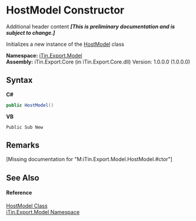# HostModel Constructor 
Additional header content _**\[This is preliminary documentation and is subject to change.\]**_

Initializes a new instance of the <a href="aaf2a5cd-976a-c65b-0bfb-2fc8f660305a">HostModel</a> class

**Namespace:**&nbsp;<a href="ef57ffcc-e95e-b212-5a46-9aa6f5a3511f">iTin.Export.Model</a><br />**Assembly:**&nbsp;iTin.Export.Core (in iTin.Export.Core.dll) Version: 1.0.0.0 (1.0.0.0)

## Syntax

**C#**<br />
``` C#
public HostModel()
```

**VB**<br />
``` VB
Public Sub New
```


## Remarks
\[Missing <remarks> documentation for "M:iTin.Export.Model.HostModel.#ctor"\]

## See Also


#### Reference
<a href="aaf2a5cd-976a-c65b-0bfb-2fc8f660305a">HostModel Class</a><br /><a href="ef57ffcc-e95e-b212-5a46-9aa6f5a3511f">iTin.Export.Model Namespace</a><br />